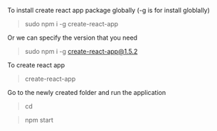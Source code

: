 To install create react app package globally (-g is for install globlally)

> sudo npm i -g create-react-app

Or we can specify the version that you need

> sudo npm i -g create-react-app@1.5.2

To create react app

> create-react-app <applicatyion name>

Go to the newly created folder and run the application

> cd <application name>

> npm start
